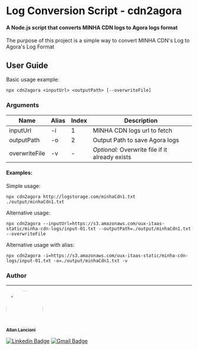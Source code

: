 
# Log Conversion Script - cdn2agora
#### A Node.js script that converts MINHA CDN logs to Agora logs format

The purpose of this project is a simple way to convert MINHA CDN's Log to Agora's Log Format
  
 ## User Guide
 Basic usage example:
```
npx cdn2agora <inputUrl> <outputPath> [--overwriteFile]
 ```
### Arguments
 
| Name | Alias | Index | Description |
|--|--|--|--|
| inputUrl | -i | 1 | MINHA CDN logs url to fetch |
| outputPath | -o | 2 | Output Path to save Agora logs |
| overwriteFile | -v  | - | *Optional:* Overwrite file if it already exists |

#### Examples:

Simple usage:
```
npx cdn2agora http://logstorage.com/minhaCdn1.txt ./output/minhaCdn1.txt
 ```
Alternative usage:
```
npx cdn2agora --inputUrl=https://s3.amazonaws.com/uux-itaas-static/minha-cdn-logs/input-01.txt --outputPath=./output/minhaCdn1.txt --overwriteFile
 ```
 Alternative usage with alias:
```
npx cdn2agora -i=https://s3.amazonaws.com/uux-itaas-static/minha-cdn-logs/input-01.txt -o=./output/minhaCdn1.txt -v
 ```
### Author

---

<a href="https://github.com/AllanLancioni">
 <img style="border-radius: 50%;" src="https://avatars.githubusercontent.com/u/29322473?v=4?s=460&u=61b426b901b8fe02e12019b1fdb67bf0072d4f00&v=4" width="100px" alt=""/>
 <br />
 <sub><b>Allan Lancioni</b></sub></a>

[![Linkedin Badge](https://img.shields.io/badge/-Allan%20Lancioni-blue?style=flat-square&logo=Linkedin&logoColor=white&link=https://www.linkedin.com/in/allanlancioni/)](https://www.linkedin.com/in/allanlancioni/) [![Gmail Badge](https://img.shields.io/badge/-aclancioni@gmail.com-c14438?style=flat-square&logo=Gmail&logoColor=white&link=mailto:aclancioni@gmail.com)](mailto:aclancioni@gmail.com)